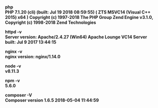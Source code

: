 <b>php<b> <br>
PHP 7.1.20 (cli) (built: Jul 19 2018 08:59:55) ( ZTS MSVC14 (Visual C++ 2015) x64 )
Copyright (c) 1997-2018 The PHP Group
Zend Engine v3.1.0, Copyright (c) 1998-2018 Zend Technologies

httpd -v<br>
Server version: Apache/2.4.27 (Win64)
Apache Lounge VC14 Server built:   Jul  9 2017 13:44:15

nginx -v<br>
nginx version: nginx/1.14.0

node -v<br>
v8.11.3

npm -v<br>
5.6.0

composer -V<br>
Composer version 1.6.5 2018-05-04 11:44:59
